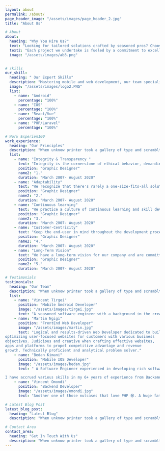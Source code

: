 ```yaml
---
layout: about
permalink: /about/
page_header_image: "/assets/images/page_header_2.jpg"
title: "About Us"

# About
about:
  heading: "Why You Hire Us?"
  text: "Looking for tailored solutions crafted by seasoned pros? Choose us and benefit from a partnership where innovation, expertise, and personalized attention converge to create your ideal website. We're not just developers; we're problem solvers dedicated to your success."
  text2: "Each project we undertake is fueled by a commitment to excellence and driven by a desire to innovate. With our lean, expert-driven team, you'll see efficiency in execution and creativity in every solution, ensuring that your website not only meets but exceeds your expectations. Trust us to deliver a product that sets you apart in the digital landscape, enhancing both user engagement and your brand's online presence."
  image: "/assets/images/ab3.png"
 

# skills
our_skill:
  heading: " Our Expert Skills"
  description: "Mastering mobile and web development, our team specializes in Android, iOS, React, Vue, and robust PHP/Laravel solutions. Count on us for high-performance, scalable, and secure digital experiences."
  image: "/assets/images/logo2.PNG"
  list:
    - name: "Android"
      percentage: "100%"
    - name: "IOS"
      percentage: "100%"
    - name: "React/Vue"
      percentage: "100%"
    - name: "PHP/Laravel"
      percentage: "100%"

# Work Experien100
work_experience:
  heading: "Our Principles"
  description: "When unknow printer took a gallery of type and scramblted it to make a type specimen book"
  list:
    - name: "Integrity & Transparency "
      text: "Integrity is the cornerstone of ethical behavior, demanding honesty, consistency, and accountability, while transparency promotes open communication, honesty, and visibility into decision-making processes, fostering trust and collaboration within the organization."
      position: "Graphic Designer"
      name2: "1."
      duration: "March 2007- August 2020"
    - name: "Adaptability"
      text: "We recognize that there's rarely a one-size-fits-all solution in software development. Teams should be flexible in their approach, willing to pivot strategies, technologies, and methodologies based on evolving project needs"
      position: "Graphic Designer"
      name2: "2."
      duration: "March 2007- August 2020"
    - name: "Continuous learning"
      text: "We practice a culture of continuous learning and skill development. In a field where new technologies emerge frequently, adaptability relies on the ability of team members to quickly acquire new knowledge and apply it effectively"
      position: "Graphic Designer"
      name2: "3."
      duration: "March 2007- August 2020"
    - name: "Customer-Centricity"
      text: "Keep the end-user in mind throughout the development process. Being responsive to customer feedback and evolving user needs, ensuring that the final product meets or exceeds expectations."
      position: "Graphic Designer"
      name2: "4."
      duration: "March 2007- August 2020"
    - name: "Long-Term Vision"
      text: "We have a long-term vision for our company and are committed to building lasting relationships with our clients, partners, and employees. Our decisions are guided by our vision for a sustainable and successful future."
      position: "Graphic Designer"
      name2: "5."
      duration: "March 2007- August 2020"

# Testimonials
testimonials:
  heading: "Our Team"
  description: "When unknow printer took a gallery of type and scramblted it to make a type specimen book"
  list:
    - name: "Vincent Tirgei"
      position: "Mobile Android Developer"
      image: "/assets/images/tirgei.jpg"
      text: "A seasoned software engineer with a background in the creation and execution of innovative solutions to modern everyday problems. I have hands-on experience in all aspects of the software development lifecycle and end-to-end project development, from conceptualization all through to development, testing and deployment. "
    - name: "Martin Ngigi"
      position: "FrontEnd Web Developer"
      image: "/assets/images/martin.jpg"
      text: "Logical and results-driven Web Developer dedicated to building and
optimizing user-focused websites for customers with various business
objectives. Judicious and creative when crafting effective websites,
apps and platforms to propel competitive advantage and revenue
growth. Technically proficient and analytical problem solver."
    - name: "Bedan Kimani"
      position: "Mobile IOS Developer"
      image: "/assets/images/bedan.jpg"
      text: " A Software Engineer experienced in developing rich software solutions with a focus on efficiency, usability and scalability

I have accrued various skills in my 6+ years of experience from Backend development in PHP, Python and Node, Mobile development (Android and iOS) to Leadership skills, leading various teams in developing products that have been used in various places around the world"
    - name: "Vincent Omondi"
      position: "Backend Developer"
      image: "/assets/images/omondi.jpg"
      text: "Another one of those nutcases that love PHP 😎. A huge fan of Laravel and has used it for nearly a decade now."

# Latest Blog Post
latest_blog_post:
  heading: "Latest Blog"
  description: "When unknow printer took a gallery of type and scramblted it to make a type specimen book"

# Contact Area
contact_area:
  heading: "Get In Touch With Us"
  description: "When unknow printer took a gallery of type and scramblted it to make a type specimen book"
---
```

